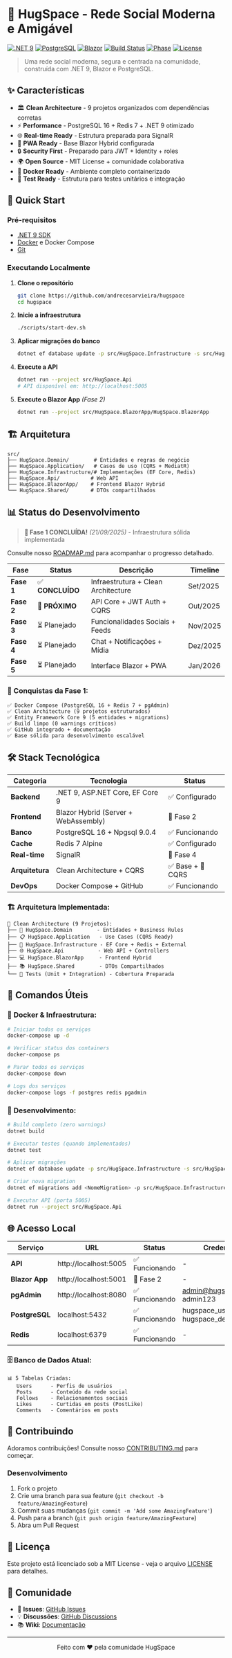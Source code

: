 # 🚀 HugSpace - Rede Social Moderna e Amigável

[![.NET 9](https://img.shields.io/badge/.NET-9.0-purple)](https://dotnet.microsoft.com/download/dotnet/9.0)
[![PostgreSQL](https://img.shields.io/badge/PostgreSQL-16-blue)](https://www.postgresql.org/)
[![Blazor](https://img.shields.io/badge/Blazor-Hybrid-green)](https://blazor.net/)
[![Build Status](https://img.shields.io/badge/Build-Passing-brightgreen)](https://github.com/andrecesarvieira/hugspace)
[![Phase](https://img.shields.io/badge/Phase-1%20Complete-success)](ROADMAP.md)
[![License](https://img.shields.io/badge/License-MIT-yellow.svg)](LICENSE)

> Uma rede social moderna, segura e centrada na comunidade, construída com .NET 9, Blazor e PostgreSQL.

## ✨ Características

- 🏛️ **Clean Architecture** - 9 projetos organizados com dependências corretas
- ⚡ **Performance** - PostgreSQL 16 + Redis 7 + .NET 9 otimizado
- 🌐 **Real-time Ready** - Estrutura preparada para SignalR
- 📱 **PWA Ready** - Base Blazor Hybrid configurada
- 🔒 **Security First** - Preparado para JWT + Identity + roles
- 🌍 **Open Source** - MIT License + comunidade colaborativa
- 🚀 **Docker Ready** - Ambiente completo containerizado
- 🧪 **Test Ready** - Estrutura para testes unitários e integração

## 🚀 Quick Start

### Pré-requisitos

- [.NET 9 SDK](https://dotnet.microsoft.com/download/dotnet/9.0)
- [Docker](https://docker.com/) e Docker Compose
- [Git](https://git-scm.com/)

### Executando Localmente

1. **Clone o repositório**
   ```bash
   git clone https://github.com/andrecesarvieira/hugspace
   cd hugspace
   ```

2. **Inicie a infraestrutura**
   ```bash
   ./scripts/start-dev.sh
   ```

3. **Aplicar migrações do banco**
   ```bash
   dotnet ef database update -p src/HugSpace.Infrastructure -s src/HugSpace.Api
   ```

4. **Execute a API**
   ```bash
   dotnet run --project src/HugSpace.Api
   # API disponível em: http://localhost:5005
   ```

5. **Execute o Blazor App** *(Fase 2)*
   ```bash
   dotnet run --project src/HugSpace.BlazorApp/HugSpace.BlazorApp
   ```

## 🏗️ Arquitetura

```
src/
├── HugSpace.Domain/        # Entidades e regras de negócio
├── HugSpace.Application/   # Casos de uso (CQRS + MediatR)
├── HugSpace.Infrastructure/# Implementações (EF Core, Redis)
├── HugSpace.Api/          # Web API
├── HugSpace.BlazorApp/    # Frontend Blazor Hybrid
└── HugSpace.Shared/       # DTOs compartilhados
```

## 📊 Status do Desenvolvimento

> **🎯 Fase 1 CONCLUÍDA!** *(21/09/2025)* - Infraestrutura sólida implementada

Consulte nosso [ROADMAP.md](ROADMAP.md) para acompanhar o progresso detalhado.

| Fase | Status | Descrição | Timeline |
|------|--------|-----------|----------|
| **Fase 1** | ✅ **CONCLUÍDO** | Infraestrutura + Clean Architecture | Set/2025 |
| **Fase 2** | 🚀 **PRÓXIMO** | API Core + JWT Auth + CQRS | Out/2025 |
| **Fase 3** | ⏳ Planejado | Funcionalidades Sociais + Feeds | Nov/2025 |
| **Fase 4** | ⏳ Planejado | Chat + Notificações + Mídia | Dez/2025 |
| **Fase 5** | ⏳ Planejado | Interface Blazor + PWA | Jan/2026 |

### 🎊 Conquistas da Fase 1:
```
✅ Docker Compose (PostgreSQL 16 + Redis 7 + pgAdmin)
✅ Clean Architecture (9 projetos estruturados)
✅ Entity Framework Core 9 (5 entidades + migrations)
✅ Build limpo (0 warnings críticos)
✅ GitHub integrado + documentação
✅ Base sólida para desenvolvimento escalável
```

## 🛠️ Stack Tecnológica

| Categoria | Tecnologia | Status |
|-----------|------------|---------|
| **Backend** | .NET 9, ASP.NET Core, EF Core 9 | ✅ Configurado |
| **Frontend** | Blazor Hybrid (Server + WebAssembly) | 🚧 Fase 2 |
| **Banco** | PostgreSQL 16 + Npgsql 9.0.4 | ✅ Funcionando |
| **Cache** | Redis 7 Alpine | ✅ Configurado |
| **Real-time** | SignalR | 🚧 Fase 4 |
| **Arquitetura** | Clean Architecture + CQRS | ✅ Base + 🚧 CQRS |
| **DevOps** | Docker Compose + GitHub | ✅ Funcionando |

### 🏗️ **Arquitetura Implementada:**
```
📁 Clean Architecture (9 Projetos):
├── 🎯 HugSpace.Domain        - Entidades + Business Rules
├── 📋 HugSpace.Application   - Use Cases (CQRS Ready)  
├── 🔧 HugSpace.Infrastructure - EF Core + Redis + External
├── 🌐 HugSpace.Api           - Web API + Controllers
├── 💻 HugSpace.BlazorApp     - Frontend Hybrid
├── 📚 HugSpace.Shared        - DTOs Compartilhados
└── 🧪 Tests (Unit + Integration) - Cobertura Preparada
```

## 📝 Comandos Úteis

### 🐳 **Docker & Infraestrutura:**
```bash
# Iniciar todos os serviços
docker-compose up -d

# Verificar status dos containers
docker-compose ps

# Parar todos os serviços  
docker-compose down

# Logs dos serviços
docker-compose logs -f postgres redis pgadmin
```

### 🔧 **Desenvolvimento:**
```bash
# Build completo (zero warnings)
dotnet build

# Executar testes (quando implementados)
dotnet test

# Aplicar migrações
dotnet ef database update -p src/HugSpace.Infrastructure -s src/HugSpace.Api

# Criar nova migration
dotnet ef migrations add <NomeMigration> -p src/HugSpace.Infrastructure -s src/HugSpace.Api

# Executar API (porta 5005)
dotnet run --project src/HugSpace.Api
```

## 🌐 Acesso Local

| Serviço | URL | Status | Credenciais |
|---------|-----|--------|-------------|
| **API** | http://localhost:5005 | ✅ Funcionando | - |
| **Blazor App** | http://localhost:5001 | 🚧 Fase 2 | - |
| **pgAdmin** | http://localhost:8080 | ✅ Funcionando | admin@hugspace.dev / admin123 |
| **PostgreSQL** | localhost:5432 | ✅ Funcionando | hugspace_user / hugspace_dev_password |
| **Redis** | localhost:6379 | ✅ Funcionando | - |

### 🗄️ **Banco de Dados Atual:**
```
📊 5 Tabelas Criadas:
   Users      - Perfis de usuários
   Posts      - Conteúdo da rede social  
   Follows    - Relacionamentos sociais
   Likes      - Curtidas em posts (PostLike)
   Comments   - Comentários em posts
```

## 🤝 Contribuindo

Adoramos contribuições! Consulte nosso [CONTRIBUTING.md](CONTRIBUTING.md) para começar.

### Desenvolvimento

1. Fork o projeto
2. Crie uma branch para sua feature (`git checkout -b feature/AmazingFeature`)
3. Commit suas mudanças (`git commit -m 'Add some AmazingFeature'`)
4. Push para a branch (`git push origin feature/AmazingFeature`)
5. Abra um Pull Request

## 📄 Licença

Este projeto está licenciado sob a MIT License - veja o arquivo [LICENSE](LICENSE) para detalhes.

## 💬 Comunidade

- 🐛 **Issues**: [GitHub Issues](https://github.com/andrecesarvieira/hugspace/issues)
- 💡 **Discussões**: [GitHub Discussions](https://github.com/andrecesarvieira/hugspace/discussions)
- 📚 **Wiki**: [Documentação](https://github.com/andrecesarvieira/hugspace/wiki)

---

<p align="center">
  Feito com ❤️ pela comunidade HugSpace
</p>